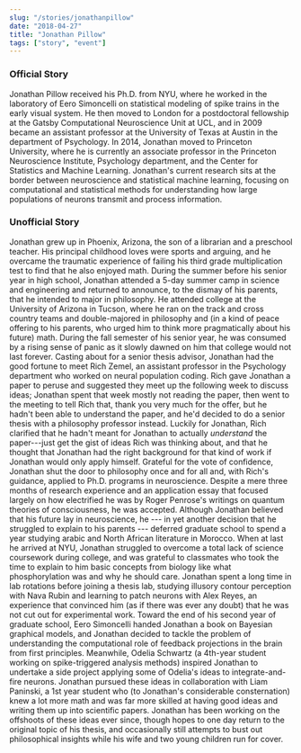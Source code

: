 ```yaml
---
slug: "/stories/jonathanpillow"
date: "2018-04-27"
title: "Jonathan Pillow"
tags: ["story", "event"]
---
```

### Official Story
Jonathan Pillow received his Ph.D. from NYU, where he worked in the laboratory of Eero Simoncelli on statistical modeling of spike trains in the early visual system. He then moved to London for a postdoctoral fellowship at the Gatsby Computational Neuroscience Unit at UCL, and in 2009 became an assistant professor at the University of Texas at Austin in the department of Psychology. In 2014, Jonathan moved to Princeton University, where he is currently an associate professor in the Princeton Neuroscience Institute, Psychology department, and the Center for Statistics and Machine Learning. Jonathan's current research sits at the border between neuroscience and statistical machine learning, focusing on computational and statistical methods for understanding how large populations of neurons transmit and process information.

### Unofficial Story
Jonathan grew up in Phoenix, Arizona, the son of a librarian and a preschool teacher. His principal childhood loves were sports and arguing, and he overcame the traumatic experience of failing his third grade multiplication test to find that he also enjoyed math. During the summer before his senior year in high school, Jonathan attended a 5-day summer camp in science and engineering and returned to announce, to the dismay of his parents, that he intended to major in philosophy. He attended college at the University of Arizona in Tucson, where he ran on the track and cross country teams and double-majored in philosophy and (in a kind of peace offering to his parents, who urged him to think more pragmatically about his future) math. During the fall semester of his senior year, he was consumed by a rising sense of panic as it slowly dawned on him that college would not last forever. Casting about for a senior thesis advisor, Jonathan had the good fortune to meet Rich Zemel, an assistant professor in the Psychology department who worked on neural population coding. Rich gave Jonathan a paper to peruse and suggested they meet up the following week to discuss ideas; Jonathan spent that week mostly not reading the paper, then went to the meeting to tell Rich that, thank you very much for the offer, but he hadn't been able to understand the paper, and he'd decided to do a senior thesis with a philosophy professor instead. Luckily for Jonathan, Rich clarified that he hadn't meant for Jonathan to actually *understand* the paper---just get the gist of ideas Rich was thinking about, and that he thought that Jonathan had the right background for that kind of work if Jonathan would only apply himself. Grateful for the vote of confidence, Jonathan shut the door to philosophy once and for all and, with Rich's guidance, applied to Ph.D. programs in neuroscience. Despite a mere three months of research experience and an application essay that focused largely on how electrified he was by Roger Penrose's writings on quantum theories of consciousness, he was accepted. Although Jonathan believed that his future lay in neuroscience, he --- in yet another decision that he struggled to explain to his parents --- deferred graduate school to spend a year studying arabic and North African literature in Morocco. When at last he arrived at NYU, Jonathan struggled to overcome a total lack of science coursework during college, and was grateful to classmates who took the time to explain to him basic concepts from biology like what phosphorylation was and why he should care. Jonathan spent a long time in lab rotations before joining a thesis lab, studying illusory contour perception with Nava Rubin and learning to patch neurons with Alex Reyes, an experience that convinced him (as if there was ever any doubt) that he was not cut out for experimental work. Toward the end of his second year of graduate school, Eero Simoncelli handed Jonathan a book on Bayesian graphical models, and Jonathan decided to tackle the problem of understanding the computational role of feedback projections in the brain from first principles. Meanwhile, Odelia Schwartz (a 4th-year student working on spike-triggered analysis methods) inspired Jonathan to undertake a side project applying some of Odelia's ideas to integrate-and-fire neurons. Jonathan pursued these ideas in collaboration with Liam Paninski, a 1st year student who (to Jonathan's considerable consternation) knew a lot more math and was far more skilled at having good ideas and writing them up into scientific papers. Jonathan has been working on the offshoots of these ideas ever since, though hopes to one day return to the original topic of his thesis, and occasionally still attempts to bust out philosophical insights while his wife and two young children run for cover.
